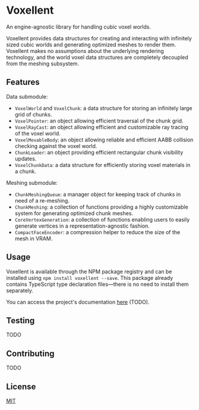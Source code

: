 # Voxellent

An engine-agnostic library for handling cubic voxel worlds.

Voxellent provides data structures for creating and interacting with infinitely sized cubic worlds and generating optimized meshes to render them. Voxellent makes no assumptions about the underlying rendering technology, and the world voxel data structures are completely decoupled from the meshing subsystem.

## Features

Data submodule:

- `VoxelWorld` and `VoxelChunk`: a data structure for storing an infinitely large grid of chunks.
- `VoxelPointer`: an object allowing efficient traversal of the chunk grid.
- `VoxelRayCast`: an object allowing efficient and customizable ray tracing of the voxel world.
- `VoxelMovableBody`: an object allowing reliable and efficient AABB collision checking against the voxel world.
- `ChunkLoader`: an object providing efficient rectangular chunk visibility updates.
- `VoxelChunkData`: a data structure for efficiently storing voxel materials in a chunk.

Meshing submodule:

- `ChunkMeshingQueue`: a manager object for keeping track of chunks in need of a re-meshing.
- `ChunkMeshing`: a collection of functions providing a highly customizable system for generating optimized chunk meshes.
- `CoreVertexGeneration`: a collection of functions enabling users to easily generate vertices in a representation-agnostic fashion.
- `CompactFaceEncoder`: a compression helper to reduce the size of the mesh in VRAM.  

## Usage

Voxellent is available through the NPM package registry and can be installed using `npm install voxellent --save`. This package already contains TypeScript type declaration files—there is no need to install them separately.

You can access the project's documentation [here]() (TODO). 

## Testing

TODO

## Contributing

TODO

## License

[MIT](LICENSE)